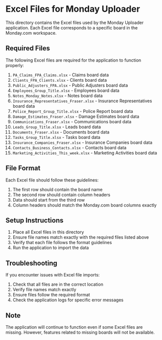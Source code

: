# Excel Files for Monday Uploader

This directory contains the Excel files used by the Monday Uploader application. Each Excel file corresponds to a specific board in the Monday.com workspace.

## Required Files

The following Excel files are required for the application to function properly:

1. `PA_Claims_FPA_Claims.xlsx` - Claims board data
2. `Clients_FPA_Clients.xlsx` - Clients board data
3. `Public_Adjusters_FPA.xlsx` - Public Adjusters board data
4. `Employees_Group_Title.xlsx` - Employees board data
5. `Notes_Monday_Notes.xlsx` - Notes board data
6. `Insurance_Representatives_Fraser.xlsx` - Insurance Representatives board data
7. `Police_Report_Group_Title.xlsx` - Police Report board data
8. `Damage_Estimates_Fraser.xlsx` - Damage Estimates board data
9. `Communications_Fraser.xlsx` - Communications board data
10. `Leads_Group_Title.xlsx` - Leads board data
11. `Documents_Fraser.xlsx` - Documents board data
12. `Tasks_Group_Title.xlsx` - Tasks board data
13. `Insurance_Companies_Fraser.xlsx` - Insurance Companies board data
14. `Contacts_Business_Contacts.xlsx` - Contacts board data
15. `Marketing_Activities_This_week.xlsx` - Marketing Activities board data

## File Format

Each Excel file should follow these guidelines:

1. The first row should contain the board name
2. The second row should contain column headers
3. Data should start from the third row
4. Column headers should match the Monday.com board columns exactly

## Setup Instructions

1. Place all Excel files in this directory
2. Ensure file names match exactly with the required files listed above
3. Verify that each file follows the format guidelines
4. Run the application to import the data

## Troubleshooting

If you encounter issues with Excel file imports:

1. Check that all files are in the correct location
2. Verify file names match exactly
3. Ensure files follow the required format
4. Check the application logs for specific error messages

## Note

The application will continue to function even if some Excel files are missing. However, features related to missing boards will not be available. 